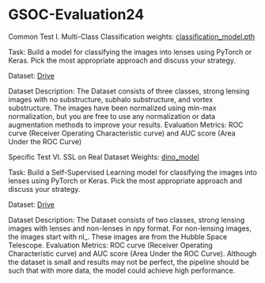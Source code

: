 # GSOC-Evaluation24


Common Test I. Multi-Class Classification
weights: [classification_model.pth](https://drive.google.com/file/d/1c9UipjdKYQyznsY2M7FbdvPbb6U_xRox/view?usp=sharing)

Task: Build a model for classifying the images into lenses using PyTorch or Keras. Pick the most appropriate approach and discuss your strategy.

Dataset: [Drive](https://drive.google.com/file/d/1ZEyNMEO43u3qhJAwJeBZxFBEYc_pVYZQ/view)

Dataset Description: The Dataset consists of three classes, strong lensing images with no substructure, subhalo substructure, and vortex substructure. The images have been normalized using min-max normalization, but you are free to use any normalization or data augmentation methods to improve your results.
Evaluation Metrics: ROC curve (Receiver Operating Characteristic curve) and AUC score (Area Under the ROC Curve) 

Specific Test VI. SSL on Real Dataset
Weights: [dino_model](https://drive.google.com/file/d/1NEniPHl9Q-89L5E6NLm2mOWm1LPAzBZX/view?usp=sharing)

Task: Build a Self-Supervised Learning model for classifying the images into lenses using PyTorch or Keras. Pick the most appropriate approach and discuss your strategy. 

Dataset: [Drive](https://drive.google.com/file/d/1aafE2nDp7S6j59sZcBIzP3FnQxVCmHCx/view)

Dataset Description: The Dataset consists of two classes, strong lensing images with lenses and non-lenses in npy format. For non-lensing images, the images start with nl_. These images are from the Hubble Space Telescope. 
Evaluation Metrics: ROC curve (Receiver Operating Characteristic curve) and AUC score (Area Under the ROC Curve). Although the dataset is small and results may not be perfect, the pipeline should be such that with more data, the model could achieve high performance. 
